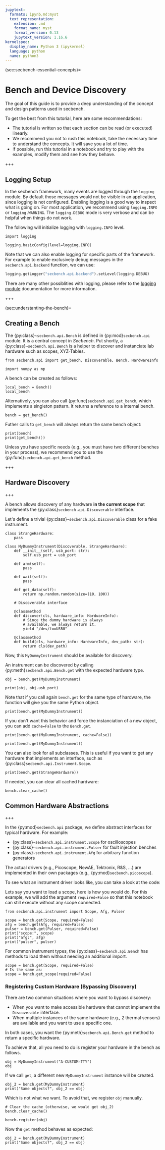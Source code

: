 ```yaml
---
jupytext:
  formats: ipynb,md:myst
  text_representation:
    extension: .md
    format_name: myst
    format_version: 0.13
    jupytext_version: 1.16.6
kernelspec:
  display_name: Python 3 (ipykernel)
  language: python
  name: python3
---
```


(sec:secbench-essential-concepts)=
# Bench and Device Discovery

The goal of this guide is to provide a deep understanding of the concept and design patterns used in secbench.

To get the best from this tutorial, here are some recommendations:
- The tutorial is written so that each section can be read (or executed) linearly.
- We recommend you not to rush this notebook, take the necessary time to understand the concepts. It will save you a lot of time.
- If possible, run this tutorial in a notebook and try to play with the examples, modify them and see how they behave.

+++

## Logging Setup

In the secbench framework, many events are logged through the `logging` module. By default those messages would not be visible in an application, since logging is not configured. Enabling logging is a good way to inspect what is going on. For most application, we recommend using `logging.INFO` or `logging.WARNING`. The `logging.DEBUG` mode is very verbose and can be helpful when things do not work.

The following will initialize logging with `logging.INFO` level.

```{code-cell} ipython3
import logging

logging.basicConfig(level=logging.INFO)
```

Note that we can also enable logging for specific parts of the framework. For example to enable exclusively debug messages in the `secbench.api.backend` function, we can use:

```python
logging.getLogger("secbench.api.backend").setLevel(logging.DEBUG)
```

There are many other possiblities with logging, please refer to the  [logging module](https://docs.python.org/3/library/logging.html) documentation for more information.

+++

(sec:understanting-the-bench)=

## Creating a Bench

The {py:class}`~secbench.api.Bench` is defined in {py:mod}`secbench.api` module. It is a central concept in *Secbench*. Put shortly, a {py:class}`~secbench.api.Bench` is a helper to discover and instanciate lab hardware such as scopes, XYZ-Tables.

```{code-cell} ipython3
from secbench.api import get_bench, Discoverable, Bench, HardwareInfo

import numpy as np
```

A bench can be created as follows:

```{code-cell} ipython3
local_bench = Bench()
local_bench
```

Alternatively, you can also call {py:func}`secbench.api.get_bench`, which implements a singleton pattern. It returns a reference to a internal bench.

```{code-cell} ipython3
bench = get_bench()
```

Futher calls to `get_bench` will always return the same bench object:

```{code-cell} ipython3
print(bench)
print(get_bench())
```

Unless you have specific needs (e.g., you must have two different benches in your process), we recommend you to use the {py:func}`secbench.api.get_bench` method.

+++

## Hardware Discovery

+++

A bench allows discovery of any hardware **in the current scope** that implements the {py:class}`secbench.api.Discoverable` interface.

Let's define a trivial {py:class}`~secbench.api.Discoverable` class for a fake instrument.

```{code-cell} ipython3
class StrangeHardware:
    pass
```

```{code-cell} ipython3
class MyDummyInstrument(Discoverable, StrangeHardware):
    def __init__(self, usb_port: str):
        self.usb_port = usb_port
        
    def arm(self):
        pass
    
    def wait(self):
        pass
    
    def get_data(self):
        return np.random.random(size=(10, 100))
    
    # Discoverable interface
    
    @classmethod
    def discover(cls, hardware_info: HardwareInfo):
        # Since the dummy hardware is always 
        # available, we always return it.
        yield "/dev/fooUSB0"
        
    @classmethod
    def build(cls, hardware_info: HardwareInfo, dev_path: str):
        return cls(dev_path)
```

Now, this `MyDummyInstrument` should be available for discovery.

An instrument can be discovered by calling {py:meth}`secbench.api.Bench.get` with the expected hardware type.

```{code-cell} ipython3
obj = bench.get(MyDummyInstrument)
```

```{code-cell} ipython3
print(obj, obj.usb_port)
```

Note that if you call again `bench.get` for the same type of hardware, the function will give you the same Python object.

```{code-cell} ipython3
print(bench.get(MyDummyInstrument))
```

If you don't want this behavior and force the instanciation of a new object, you can add `cache=False` to the `Bench.get`.

```{code-cell} ipython3
print(bench.get(MyDummyInstrument, cache=False))
```

```{code-cell} ipython3
print(bench.get(MyDummyInstrument))
```

You can also look for all subclasses. This is useful if you want to get any hardware that implements an interface, such as {py:class}`secbench.api.Instrument.Scope`.

```{code-cell} ipython3
print(bench.get(StrangeHardware))
```

If needed, you can clear all cached hardware:

```{code-cell} ipython3
bench.clear_cache()
```

## Common Hardware Abstractions

+++

In the {py:mod}`secbench.api` package, we define abstract interfaces for typical hardware. For example:

- {py:class}`~secbench.api.instrument.Scope` for oscilloscopes
- {py:class}`~secbench.api.instrument.Pulser` for fault injection benches
- {py:class}`~secbench.api.instrument.Afg` for arbitrary function generators

The actual drivers (e.g., Picoscope, NewAE, Tektronix, R&S, ...) are implemented in their own packages (e.g., {py:mod}`secbench.picoscope`).

To see what an instrument driver looks like, you can take a look at the code:

Lets say you want to load a scope, here is how you would do. For this example, we will add the argument `required=False` so that this notebook can still execute without any scope connected.

```{code-cell} ipython3
from secbench.api.instrument import Scope, Afg, Pulser
```

```{code-cell} ipython3
scope = bench.get(Scope, required=False)
afg = bench.get(Afg, required=False)
pulser = bench.get(Pulser, required=False)
print("scope:", scope)
print("afg:", afg)
print("pulser", pulser)
```

For common instrument types, the {py:class}`~secbench.api.Bench` has methods to load them without needing an additional import.

```{code-cell} ipython3
scope = bench.get(Scope, required=False)
# Is the same as:
scope = bench.get_scope(required=False)
```

### Registering Custom Hardware (Bypassing Discovery)

There are two common situations where you want to bypass discovery:

- When you want to make accessible hardware that cannot implement the `Discoverable` interface. 
- When multiple instances of the same hardware (e.g., 2 thermal sensors) are available and you want to use a specific one.

In both cases, you want the {py:meth}`secbench.api.Bench.get` method to return a specific hardware.

To achieve that, all you need to do is register your hardware in the bench as follows.

```{code-cell} ipython3
obj = MyDummyInstrument("A-CUSTOM-TTY")
obj
```

If we call `get`, a different new `MyDummyInstrument` instance will be created.

```{code-cell} ipython3
obj_2 = bench.get(MyDummyInstrument)
print("Same objects?", obj_2 == obj)
```

Which is not what we want. To avoid that, we register `obj` manually.

```{code-cell} ipython3
# Clear the cache (otherwise, we would get obj_2)
bench.clear_cache()

bench.register(obj)
```

Now the `get` method behaves as expected:

```{code-cell} ipython3
obj_2 = bench.get(MyDummyInstrument)
print("Same objects?", obj_2 == obj)
```

```{code-cell} ipython3

```
